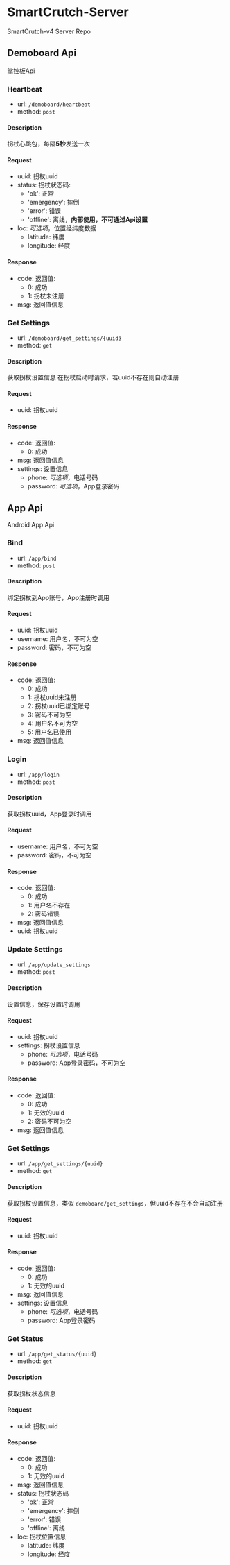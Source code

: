 # SmartCrutch-Server

SmartCrutch-v4 Server Repo

## Demoboard Api
掌控板Api

### Heartbeat

- url: `/demoboard/heartbeat`
- method: `post`

#### Description
拐杖心跳包，每隔**5秒**发送一次

#### Request
- uuid: 拐杖uuid
- status: 拐杖状态码:
    - 'ok': 正常
    - 'emergency': 摔倒
    - 'error': 错误
    - 'offline': 离线，**内部使用，不可通过Api设置**
- loc: *可选项*，位置经纬度数据
    - latitude: 纬度
    - longitude: 经度

#### Response
- code: 返回值:
    - 0: 成功
    - 1: 拐杖未注册
- msg: 返回值信息

### Get Settings

- url: `/demoboard/get_settings/{uuid}`
- method: `get`

#### Description
获取拐杖设置信息
在拐杖启动时请求，若uuid不存在则自动注册

#### Request
- uuid: 拐杖uuid

#### Response
- code: 返回值:
    - 0: 成功
- msg: 返回值信息
- settings: 设置信息
    - phone: *可选项*，电话号码
    - password: *可选项*，App登录密码
  

## App Api
Android App Api

### Bind

- url: `/app/bind`
- method: `post`

#### Description
绑定拐杖到App账号，App注册时调用

#### Request
- uuid: 拐杖uuid
- username: 用户名，不可为空
- password: 密码，不可为空

#### Response
- code: 返回值:
    - 0: 成功
    - 1: 拐杖uuid未注册
    - 2: 拐杖uuid已绑定账号
    - 3: 密码不可为空
    - 4: 用户名不可为空
    - 5: 用户名已使用
- msg: 返回值信息

### Login

- url: `/app/login`
- method: `post`

#### Description
获取拐杖uuid，App登录时调用

#### Request
- username: 用户名，不可为空
- password: 密码，不可为空

#### Response
- code: 返回值:
    - 0: 成功
    - 1: 用户名不存在
    - 2: 密码错误
- msg: 返回值信息
- uuid: 拐杖uuid

### Update Settings

- url: `/app/update_settings`
- method: `post`

#### Description
设置信息，保存设置时调用

#### Request
- uuid: 拐杖uuid
- settings: 拐杖设置信息
    - phone: *可选项*，电话号码
    - password: App登录密码，不可为空

#### Response
- code: 返回值:
    - 0: 成功
    - 1: 无效的uuid
    - 2: 密码不可为空
- msg: 返回值信息

### Get Settings

- url: `/app/get_settings/{uuid}`
- method: `get`

#### Description
获取拐杖设置信息，类似 `demoboard/get_settings`，但uuid不存在不会自动注册

#### Request
- uuid: 拐杖uuid

#### Response
- code: 返回值:
    - 0: 成功
    - 1: 无效的uuid
- msg: 返回值信息
- settings: 设置信息
    - phone: *可选项*，电话号码
    - password: App登录密码

### Get Status

- url: `/app/get_status/{uuid}`
- method: `get`

#### Description
获取拐杖状态信息

#### Request
- uuid: 拐杖uuid

#### Response
- code: 返回值:
    - 0: 成功
    - 1: 无效的uuid
- msg: 返回值信息
- status: 拐杖状态码
    - 'ok': 正常
    - 'emergency': 摔倒
    - 'error': 错误
    - 'offline': 离线
- loc: 拐杖位置信息
    - latitude: 纬度
    - longitude: 经度